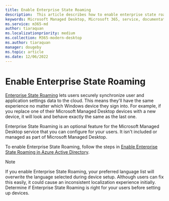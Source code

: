 ```yaml
---
title: Enable Enterprise State Roaming
description:  This article describes how to enable enterprise state roaming
keywords: Microsoft Managed Desktop, Microsoft 365, service, documentation
ms.service: m365-md
author: tiaraquan
ms.localizationpriority: medium
ms.collection: M365-modern-desktop
ms.author: tiaraquan
manager: dougeby
ms.topic: article
ms.date: 12/06/2022
---
```


# Enable Enterprise State Roaming

[Enterprise State Roaming](/azure/active-directory/devices/enterprise-state-roaming-overview) lets users securely synchronize user and application settings data to the cloud. This means they'll have the same experience no matter which Windows device they sign into. For example, if you replace one of their Microsoft Managed Desktop devices with a new device, it will look and behave exactly the same as the last one.

Enterprise State Roaming is an optional feature for the Microsoft Managed Desktop service that you can configure for your users. It isn't included or managed as part of Microsoft Managed Desktop.

To enable Enterprise State Roaming, follow the steps in [Enable Enterprise State Roaming in Azure Active Directory](/azure/active-directory/devices/enterprise-state-roaming-enable).

>[!NOTE]
>If you enable Enterprise State Roaming, your preferred language list will overwrite the language selected during device setup. Although users can fix this easily, it could cause an inconsistent localization experience initially. Determine if Enterprise State Roaming is right for your users before setting up devices.
